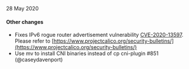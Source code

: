 28 May 2020

#### Other changes

- Fixes IPv6 rogue router advertisement vulnerability [CVE-2020-13597](https://cve.mitre.org/cgi-bin/cvename.cgi?name=CVE-2020-13597). Please refer to [https://www.projectcalico.org/security-bulletins/](https://www.projectcalico.org/security-bulletins/)
- Use mv to install CNI binaries instead of cp cni-plugin #851 (@caseydavenport)

